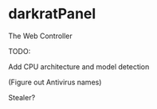 # darkratPanel
The Web Controller 



TODO:

Add CPU architecture and model detection

(Figure out Antivirus names)

Stealer?
